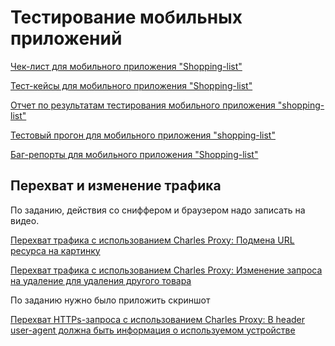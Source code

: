 # Тестирование мобильных приложений

[Чек-лист для мобильного приложения "Shopping-list"](https://docs.google.com/spreadsheets/d/1spyQKuDGHvQFqNcTyWg8l0JlnxGPlNIZbAH1TfZKzbw/edit?gid=0#gid=0)

[Тест-кейсы для мобильного приложения "Shopping-list"](Mobile_App_Testing-Shopping-list.pdf)

[Отчет по результатам тестирования мобильного приложения "shopping-list"](https://docs.google.com/document/d/1zfc3T01RdJfN8X2jb8ZW_oBnftJGV_c-u6Vxy8r9vHE/edit)

[Тестовый прогон для мобильного приложения "shopping-list"](Express_run_Mobile_App_Testing.pdf)

[Баг-репорты для мобильного приложения "Shopping-list"](Отчеты_о_дефекте_для_приложения_"shopping_list".xlsx)

## Перехват и изменение трафика
По заданию, действия со сниффером и браузером надо записать на видео.

[Перехват трафика с использованием Charles Proxy: Подмена URL ресурса на картинку](URL_Override_to_an_Image.mov)

[Перехват трафика с использованием Charles Proxy: Изменение запроса на удаление для удаления другого товара](Override_the_ID_of_the_item_to_be_deleted.mov)

По заданию нужно было приложить скриншот

[Перехват HTTPs-запроса с использованием Charles Proxy: В header user-agent должна быть информация о используемом устройстве](Screenshot_of_a_captured_HTTPS_request.png)
